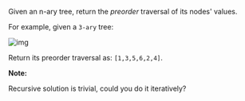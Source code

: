 Given an n-ary tree, return the *preorder* traversal of its nodes' values.

For example, given a `3-ary` tree:

 

![img](https://assets.leetcode.com/uploads/2018/10/12/narytreeexample.png)

 

Return its preorder traversal as: `[1,3,5,6,2,4]`.

 

**Note:**

Recursive solution is trivial, could you do it iteratively?